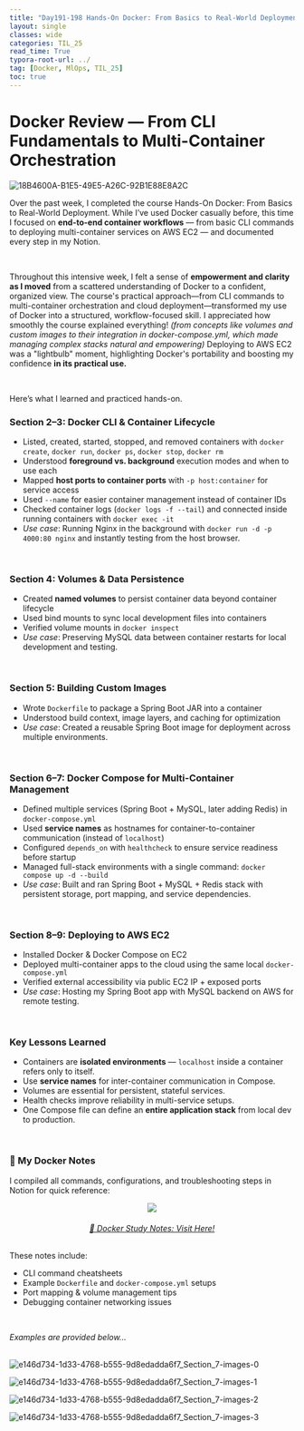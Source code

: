 ```yaml
---
title: "Day191-198 Hands-On Docker: From Basics to Real-World Deployment (Course Completed)"
layout: single
classes: wide
categories: TIL_25
read_time: True
typora-root-url: ../
tag: [Docker, MlOps, TIL_25]
toc: true 
---
```


# Docker Review — From CLI Fundamentals to Multi-Container Orchestration 

![18B4600A-B1E5-49E5-A26C-92B1E88E8A2C](../../images/2025-08-11-TIL25_Day191-198/18B4600A-B1E5-49E5-A26C-92B1E88E8A2C.jpeg)

Over the past week, I completed the course  Hands-On Docker: From Basics to Real-World Deployment.
While I’ve used Docker casually before, this time I focused on **end-to-end container workflows** — from basic CLI commands to deploying multi-container services on AWS EC2 — and documented every step in my Notion.

<br>

Throughout this intensive week, I felt a sense of **empowerment and clarity as I moved** from a scattered understanding of Docker to a confident, organized view. The course's practical approach—from CLI commands to multi-container orchestration and cloud deployment—transformed my use of Docker into a structured, workflow-focused skill. I appreciated how smoothly the course explained everything! *(from concepts like volumes and custom images to their integration in docker-compose.yml, which made managing complex stacks natural and empowering)* Deploying to AWS EC2 was a "lightbulb" moment, highlighting Docker's portability and boosting my confidence **in its practical use.**

<br>


Here’s what I learned and practiced hands-on.

### **Section 2–3: Docker CLI & Container Lifecycle**

- Listed, created, started, stopped, and removed containers with `docker create`, `docker run`, `docker ps`, `docker stop`, `docker rm`
- Understood **foreground vs. background** execution modes and when to use each
- Mapped **host ports to container ports** with `-p host:container` for service access
- Used `--name` for easier container management instead of container IDs
- Checked container logs (`docker logs -f --tail`) and connected inside running containers with `docker exec -it`
- *Use case*: Running Nginx in the background with `docker run -d -p 4000:80 nginx` and instantly testing from the host browser.

<br>

### **Section 4: Volumes & Data Persistence**

- Created **named volumes** to persist container data beyond container lifecycle
- Used bind mounts to sync local development files into containers
- Verified volume mounts in `docker inspect`
-  *Use case*: Preserving MySQL data between container restarts for local development and testing.

<br>

### **Section 5: Building Custom Images**

- Wrote `Dockerfile` to package a Spring Boot JAR into a container
- Understood build context, image layers, and caching for optimization
- *Use case*: Created a reusable Spring Boot image for deployment across multiple environments.

<Br>

### **Section 6–7: Docker Compose for Multi-Container Management**

- Defined multiple services (Spring Boot + MySQL, later adding Redis) in `docker-compose.yml`
- Used **service names** as hostnames for container-to-container communication (instead of `localhost`)
- Configured `depends_on` with `healthcheck` to ensure service readiness before startup
- Managed full-stack environments with a single command: `docker compose up -d --build`
- *Use case*: Built and ran Spring Boot + MySQL + Redis stack with persistent storage, port mapping, and service dependencies.

<Br>

### **Section 8–9: Deploying to AWS EC2**

- Installed Docker & Docker Compose on EC2
- Deployed multi-container apps to the cloud using the same local `docker-compose.yml`
- Verified external accessibility via public EC2 IP + exposed ports
- *Use case*: Hosting my Spring Boot app with MySQL backend on AWS for remote testing.

<br>

### **Key Lessons Learned**

- Containers are **isolated environments** — `localhost` inside a container refers only to itself.
- Use **service names** for inter-container communication in Compose.
- Volumes are essential for persistent, stateful services.
- Health checks improve reliability in multi-service setups.
- One Compose file can define an **entire application stack** from local dev to production.

<br>

### 📒 My Docker Notes

I compiled all commands, configurations, and troubleshooting steps in Notion for quick reference:

<center>
  <img src="../../images/2025-08-11-TIL25_Day191-198/Screenshot%202025-08-11%20at%201.14.43%E2%80%AFPM.png">
  <a href="https://www.notion.so/Docker-244e7805c3c4814a91e5dc94374e75e7"><br><br><I>🔗 Docker Study Notes: Visit Here! </I></a><br><br>
</center>




These notes include:

- CLI command cheatsheets
- Example `Dockerfile` and `docker-compose.yml` setups
- Port mapping & volume management tips
- Debugging container networking issues<br>

<br>

<I>Examples are provided below...</I><br><br>

![e146d734-1d33-4768-b555-9d8edadda6f7_Section_7-images-0](../../images/2025-08-11-TIL25_Day191-198/e146d734-1d33-4768-b555-9d8edadda6f7_Section_7-images-0.jpg)

![e146d734-1d33-4768-b555-9d8edadda6f7_Section_7-images-1](../../images/2025-08-11-TIL25_Day191-198/e146d734-1d33-4768-b555-9d8edadda6f7_Section_7-images-1.jpg)

![e146d734-1d33-4768-b555-9d8edadda6f7_Section_7-images-2](../../images/2025-08-11-TIL25_Day191-198/e146d734-1d33-4768-b555-9d8edadda6f7_Section_7-images-2.jpg)

![e146d734-1d33-4768-b555-9d8edadda6f7_Section_7-images-3](../../images/2025-08-11-TIL25_Day191-198/e146d734-1d33-4768-b555-9d8edadda6f7_Section_7-images-3.jpg)

<Br><br>
